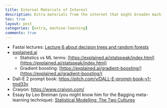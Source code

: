 ```yaml
---
title: External Materials of Interest
description: Extra materials from the internet that might broaden machine learning knowledge and exposure. 
toc: true
layout: post
categories: [extra, machine-learning]
comments: true
---
```

- Fastai lectures: [Lecture 6 about decision trees and random forests](https://www.youtube.com/watch?v=AdhG64NF76E&list=PLfYUBJiXbdtSvpQjSnJJ_PmDQB_VyT5iU&index=6)
- [explained.ai](http://explained.ai)
    - Statistics vs ML terms: [https://explained.ai/statspeak/index.html](https://explained.ai/statspeak/index.html)
    - Gradient boosting: [https://explained.ai/gradient-boosting/](https://explained.ai/gradient-boosting/)
- Dall-E 2 prompt book: https://pitch.com/v/DALL-E-prompt-book-v1-tmd33y
- Craiyon: https://www.craiyon.com/
- Essay by Leo Breiman (you might know him for the Bagging meta-learning technique): [Statistical Modelling: The Two Cultures](http://www2.math.uu.se/~thulin/mm/breiman.pdf)